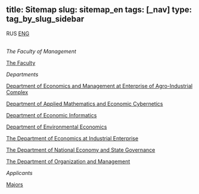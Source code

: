 title: Sitemap
slug: sitemap_en
tags: [_nav]
type: tag_by_slug_sidebar
---

RUS 
<a href="http://bseu.by/fm/sitemap">ENG</a><br><br>


*The Faculty of Management*

<a href="http://bseu.by/fm/sitemap_en">The Faculty</a>


*Departments*

<a href="/fm/departments/agricultural_economics/en/">Department of Economics and Management at Enterprise of Agro-Industrial Complex</a>

<a href="/fm/departments/economic_cybernetics/en/">Department of Applied Mathematics and Economic Cybernetics</a>

<a href="/fm/departments/economic_informatics/en/">Department of Economic Informatics</a>

<a href="/fm/departments/environmental_economics/en/">Department of Environmental Economics</a>

<a href="/fm/departments/industrial_economics/en/">The Department of Economics at Industrial Enterprise</a>

<a href="/fm/departments/national_economy/en/">The Department of National Economy and State Governance</a>

<a href="/fm/departments/organization_and_management/en/">The Department of Organization and Management</a>



*Applicants*

<a href="/fm/applicants/majors/en/">Majors</a>



